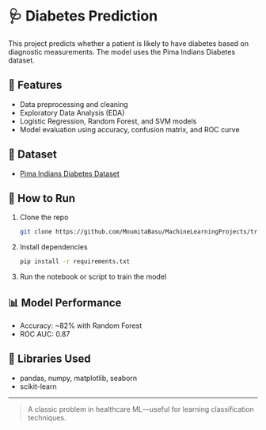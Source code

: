 # 🩺 Diabetes Prediction

This project predicts whether a patient is likely to have diabetes based on diagnostic measurements. The model uses the Pima Indians Diabetes dataset.

## 📌 Features
- Data preprocessing and cleaning
- Exploratory Data Analysis (EDA)
- Logistic Regression, Random Forest, and SVM models
- Model evaluation using accuracy, confusion matrix, and ROC curve

## 📂 Dataset
- [Pima Indians Diabetes Dataset](https://www.kaggle.com/datasets/uciml/pima-indians-diabetes-database)

## 🚀 How to Run
1. Clone the repo
   ```bash
   git clone https://github.com/MoumitaBasu/MachineLearningProjects/tree/main/Diabetes%20Prediction
   ```
2. Install dependencies
   ```bash
   pip install -r requirements.txt
   ```  
3. Run the notebook or script to train the model

## 📊 Model Performance
- Accuracy: ~82% with Random Forest
- ROC AUC: 0.87

## 🧠 Libraries Used
- pandas, numpy, matplotlib, seaborn
- scikit-learn

---

> A classic problem in healthcare ML—useful for learning classification techniques.
